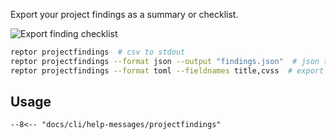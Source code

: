 Export your project findings as a summary or checklist.

![Export finding checklist](/cli/assets/projectfindings.png)

```bash title="Export findings"
reptor projectfindings  # csv to stdout
reptor projectfindings --format json --output "findings.json"  # json to file
reptor projectfindings --format toml --fieldnames title,cvss  # export custom fieldnames
```

## Usage
```
--8<-- "docs/cli/help-messages/projectfindings"
```
